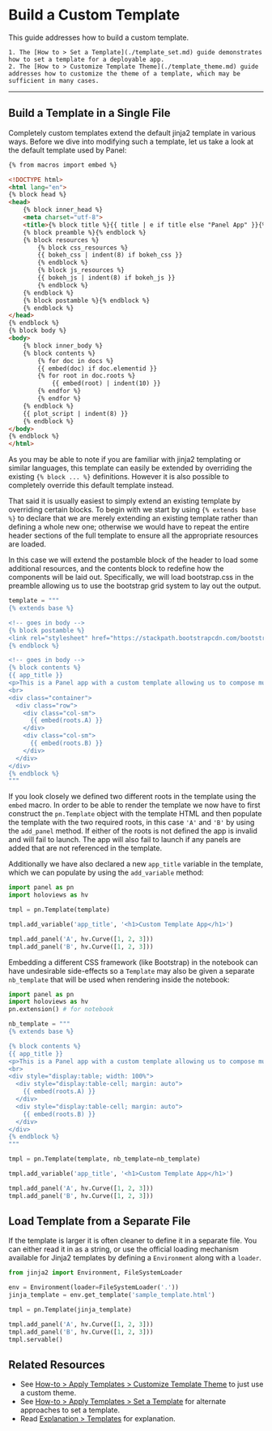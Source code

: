 # Build a Custom Template

This guide addresses how to build a custom template.

```{admonition} Prerequisites
1. The [How to > Set a Template](./template_set.md) guide demonstrates how to set a template for a deployable app.
2. The [How to > Customize Template Theme](./template_theme.md) guide addresses how to customize the theme of a template, which may be sufficient in many cases.
```

---

## Build a Template in a Single File

Completely custom templates extend the default jinja2 template in various ways. Before we dive into modifying such a template, let us take a look at the default template used by Panel:

```html
{% from macros import embed %}

<!DOCTYPE html>
<html lang="en">
{% block head %}
<head>
    {% block inner_head %}
    <meta charset="utf-8">
    <title>{% block title %}{{ title | e if title else "Panel App" }}{% endblock %}</title>
    {% block preamble %}{% endblock %}
    {% block resources %}
        {% block css_resources %}
        {{ bokeh_css | indent(8) if bokeh_css }}
        {% endblock %}
        {% block js_resources %}
        {{ bokeh_js | indent(8) if bokeh_js }}
        {% endblock %}
    {% endblock %}
    {% block postamble %}{% endblock %}
    {% endblock %}
</head>
{% endblock %}
{% block body %}
<body>
    {% block inner_body %}
    {% block contents %}
        {% for doc in docs %}
        {{ embed(doc) if doc.elementid }}
        {% for root in doc.roots %}
            {{ embed(root) | indent(10) }}
        {% endfor %}
        {% endfor %}
    {% endblock %}
    {{ plot_script | indent(8) }}
    {% endblock %}
</body>
{% endblock %}
</html>
```

As you may be able to note if you are familiar with jinja2 templating or similar languages, this template can easily be extended by overriding the existing `{% block ... %}` definitions. However it is also possible to completely override this default template instead.

That said it is usually easiest to simply extend an existing template by overriding certain blocks. To begin with we start by using `{% extends base %}` to declare that we are merely extending an existing template rather than defining a whole new one; otherwise we would have to repeat the entire header sections of the full template to ensure all the appropriate resources are loaded.

In this case we will extend the postamble block of the header to load some additional resources, and the contents block to redefine how the components will be laid out. Specifically, we will load bootstrap.css in the preamble allowing us to use the bootstrap grid system to lay out the output.

```python
template = """
{% extends base %}

<!-- goes in body -->
{% block postamble %}
<link rel="stylesheet" href="https://stackpath.bootstrapcdn.com/bootstrap/4.3.1/css/bootstrap.min.css">
{% endblock %}

<!-- goes in body -->
{% block contents %}
{{ app_title }}
<p>This is a Panel app with a custom template allowing us to compose multiple Panel objects into a single HTML document.</p>
<br>
<div class="container">
  <div class="row">
    <div class="col-sm">
      {{ embed(roots.A) }}
    </div>
    <div class="col-sm">
      {{ embed(roots.B) }}
    </div>
  </div>
</div>
{% endblock %}
"""
```

If you look closely we defined two different roots in the template using the `embed` macro. In order to be able to render the template we now have to first construct the `pn.Template` object with the template HTML and then populate the template with the two required roots, in this case `'A'` and `'B'` by using the `add_panel` method. If either of the roots is not defined the app is invalid and will fail to launch. The app will also fail to launch if any panels are added that are not referenced in the template.

Additionally we have also declared a new `app_title` variable in the template, which we can populate by using the `add_variable` method:

```python
import panel as pn
import holoviews as hv

tmpl = pn.Template(template)

tmpl.add_variable('app_title', '<h1>Custom Template App</h1>')

tmpl.add_panel('A', hv.Curve([1, 2, 3]))
tmpl.add_panel('B', hv.Curve([1, 2, 3]))

```

Embedding a different CSS framework (like Bootstrap) in the notebook can have undesirable side-effects so a `Template` may also be given a separate `nb_template` that will be used when rendering inside the notebook:

```python
import panel as pn
import holoviews as hv
pn.extension() # for notebook

nb_template = """
{% extends base %}

{% block contents %}
{{ app_title }}
<p>This is a Panel app with a custom template allowing us to compose multiple Panel objects into a single HTML document.</p>
<br>
<div style="display:table; width: 100%">
  <div style="display:table-cell; margin: auto">
    {{ embed(roots.A) }}
  </div>
  <div style="display:table-cell; margin: auto">
    {{ embed(roots.B) }}
  </div>
</div>
{% endblock %}
"""

tmpl = pn.Template(template, nb_template=nb_template)

tmpl.add_variable('app_title', '<h1>Custom Template App</h1>')

tmpl.add_panel('A', hv.Curve([1, 2, 3]))
tmpl.add_panel('B', hv.Curve([1, 2, 3]))

```

## Load Template from a Separate File

If the template is larger it is often cleaner to define it in a separate file. You can either read it in as a string, or use the official loading mechanism available for Jinja2 templates by defining a `Environment` along with a `loader`.

```python
from jinja2 import Environment, FileSystemLoader

env = Environment(loader=FileSystemLoader('.'))
jinja_template = env.get_template('sample_template.html')

tmpl = pn.Template(jinja_template)

tmpl.add_panel('A', hv.Curve([1, 2, 3]))
tmpl.add_panel('B', hv.Curve([1, 2, 3]))
tmpl.servable()
```

## Related Resources

- See [How-to > Apply Templates > Customize Template Theme](./template_theme.md) to just use a custom theme.
- See [How-to > Apply Templates > Set a Template](./template_set.md) for alternate approaches to set a template.
- Read [Explanation > Templates](../../explanation/templates/templates_overview.md) for explanation.
